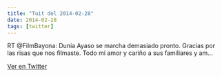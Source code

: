 ```yaml
---
title: "Tuit del 2014-02-28"
date: 2014-02-28
tags: [twitter]
---
```


RT @FilmBayona: Dunia Ayaso se marcha demasiado pronto. Gracias por las risas que nos filmaste. Todo mi amor y cariño a sus familiares y am…



[Ver en Twitter](https://twitter.com/i/web/status/439391913939312640)
